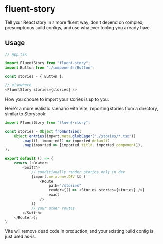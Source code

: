 # fluent-story

Tell your React story in a more fluent way; don't depend on complex, presumptuous build configs, and use whatever tooling you already have.

## Usage

```Typescript
// App.tsx

import FluentStory from "fluent-story";
import Button from "./components/Button";

const stories = { Button };

// elsewhere
<FluentStory stories={stories} />
```

How you choose to import your stories is up to you.

Here's a more realistic scenario with Vite, importing stories from a directory, similar to Storybook:

```Typescript
import FluentStory from "fluent-story";

const stories = Object.fromEntries(
	Object.entries(import.meta.globEager("./stories/*.tsx"))
		.map(([, imported]) => imported.default)
		.map(imported => [imported.title, imported.component]),
);

export default () => {
	return (<Router>
		<Switch>
			// conditionally render stories only in dev
			{import.meta.env.DEV && (
				<Route
					path="/stories"
					render={() => <Stories stories={stories} />}
					exact
				/>
			)}
			// your other routes
		</Switch>
	</Router>);
}
```

Vite will remove dead code in production, and your existing build config is just used as-is.
